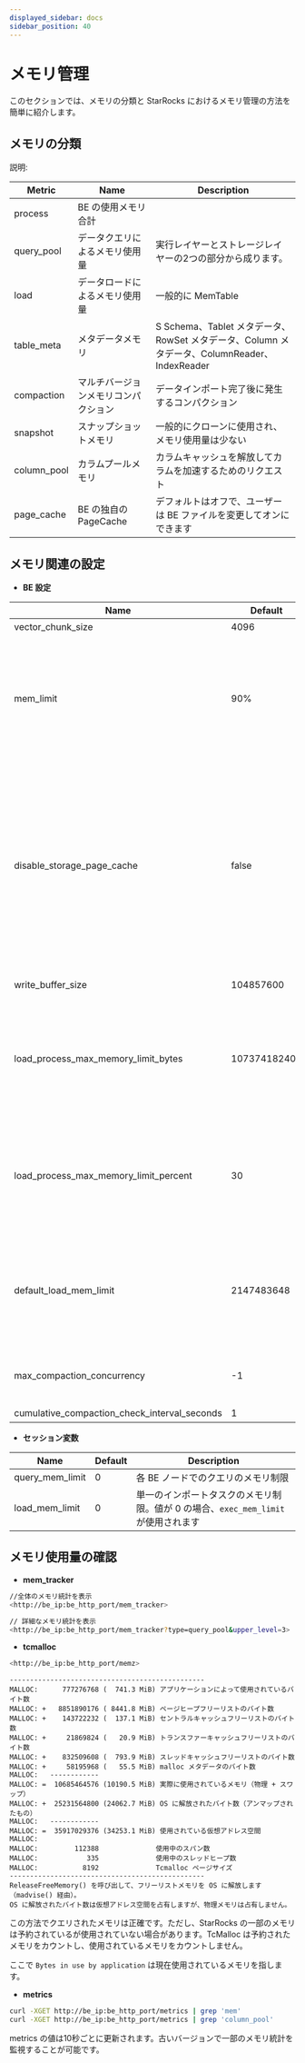 ```yaml
---
displayed_sidebar: docs
sidebar_position: 40
---
```


# メモリ管理

このセクションでは、メモリの分類と StarRocks におけるメモリ管理の方法を簡単に紹介します。

## メモリの分類

説明:

|   Metric  | Name | Description |
| --- | --- | --- |
|  process   |  BE の使用メモリ合計  | |
|  query\_pool   |   データクエリによるメモリ使用量  | 実行レイヤーとストレージレイヤーの2つの部分から成ります。|
|  load   |  データロードによるメモリ使用量    | 一般的に MemTable|
|  table_meta   |   メタデータメモリ | S Schema、Tablet メタデータ、RowSet メタデータ、Column メタデータ、ColumnReader、IndexReader |
|  compaction   |   マルチバージョンメモリコンパクション  |  データインポート完了後に発生するコンパクション |
|  snapshot  |   スナップショットメモリ  | 一般的にクローンに使用され、メモリ使用量は少ない |
|  column_pool   |    カラムプールメモリ   | カラムキャッシュを解放してカラムを加速するためのリクエスト |
|  page_cache   |   BE の独自の PageCache   | デフォルトはオフで、ユーザーは BE ファイルを変更してオンにできます |

## メモリ関連の設定

* **BE 設定**

| Name | Default| Description|
| --- | --- | --- |
| vector_chunk_size | 4096 | チャンク行数 |
| mem_limit | 90% | BE プロセスメモリの上限。パーセンテージ（"80%"）または物理的な制限（"100G"）として設定できます。デフォルトのハードリミットはサーバーメモリサイズの90%、ソフトリミットは80%です。同じサーバーで他のメモリ集約型サービスと一緒に StarRocks をデプロイしたい場合、このパラメータを設定する必要があります。 |
| disable_storage_page_cache | false | PageCache を無効にするかどうかを制御するブール値。PageCache が有効な場合、StarRocks は最近スキャンされたデータをキャッシュします。PageCache は、類似のクエリが頻繁に繰り返される場合にクエリパフォーマンスを大幅に向上させることができます。`true` は PageCache を無効にすることを示します。この項目は `storage_page_cache_limit` と一緒に使用し、十分なメモリリソースと多くのデータスキャンがあるシナリオでクエリパフォーマンスを加速できます。この項目のデフォルト値は StarRocks v2.4 以降 `true` から `false` に変更されました。 |
| write_buffer_size | 104857600 |  単一の MemTable の容量制限で、これを超えるとディスクスワイプが行われます。 |
| load_process_max_memory_limit_bytes | 107374182400 | BE ノード上のすべてのロードプロセスが占有できるメモリリソースの上限。その値は `mem_limit * load_process_max_memory_limit_percent / 100` と `load_process_max_memory_limit_bytes` の小さい方です。このしきい値を超えると、フラッシュとバックプレッシャーがトリガーされます。  |
| load_process_max_memory_limit_percent | 30 | BE ノード上のすべてのロードプロセスが占有できるメモリリソースの最大パーセンテージ。その値は `mem_limit * load_process_max_memory_limit_percent / 100` と `load_process_max_memory_limit_bytes` の小さい方です。このしきい値を超えると、フラッシュとバックプレッシャーがトリガーされます。 |
| default_load_mem_limit | 2147483648 | 単一のインポートインスタンスの受信側でメモリ制限に達した場合、ディスクスワイプがトリガーされます。これを有効にするには、セッション変数 `load_mem_limit` と一緒に変更する必要があります。このパラメータは、イベントベースのコンパクションフレームワークが有効な場合に変更可能です。|
| max_compaction_concurrency | -1 | コンパクション（Base Compaction と Cumulative Compaction の両方）の最大同時実行数。値が -1 の場合、同時実行数に制限はありません。 |
| cumulative_compaction_check_interval_seconds | 1 | コンパクションチェックの間隔|

* **セッション変数**

| Name| Default| Description|
| --- | --- | --- |
| query_mem_limit| 0| 各 BE ノードでのクエリのメモリ制限 |
| load_mem_limit | 0| 単一のインポートタスクのメモリ制限。値が 0 の場合、`exec_mem_limit` が使用されます|

## メモリ使用量の確認

* **mem\_tracker**

~~~ bash
//全体のメモリ統計を表示
<http://be_ip:be_http_port/mem_tracker>

// 詳細なメモリ統計を表示
<http://be_ip:be_http_port/mem_tracker?type=query_pool&upper_level=3>
~~~

* **tcmalloc**

~~~ bash
<http://be_ip:be_http_port/memz>
~~~

~~~plain text
------------------------------------------------
MALLOC:      777276768 (  741.3 MiB) アプリケーションによって使用されているバイト数
MALLOC: +   8851890176 ( 8441.8 MiB) ページヒープフリーリストのバイト数
MALLOC: +    143722232 (  137.1 MiB) セントラルキャッシュフリーリストのバイト数
MALLOC: +     21869824 (   20.9 MiB) トランスファーキャッシュフリーリストのバイト数
MALLOC: +    832509608 (  793.9 MiB) スレッドキャッシュフリーリストのバイト数
MALLOC: +     58195968 (   55.5 MiB) malloc メタデータのバイト数
MALLOC:   ------------
MALLOC: =  10685464576 (10190.5 MiB) 実際に使用されているメモリ（物理 + スワップ）
MALLOC: +  25231564800 (24062.7 MiB) OS に解放されたバイト数（アンマップされたもの）
MALLOC:   ------------
MALLOC: =  35917029376 (34253.1 MiB) 使用されている仮想アドレス空間
MALLOC:
MALLOC:         112388              使用中のスパン数
MALLOC:            335              使用中のスレッドヒープ数
MALLOC:           8192              Tcmalloc ページサイズ
------------------------------------------------
ReleaseFreeMemory() を呼び出して、フリーリストメモリを OS に解放します（madvise() 経由）。
OS に解放されたバイト数は仮想アドレス空間を占有しますが、物理メモリは占有しません。
~~~

この方法でクエリされたメモリは正確です。ただし、StarRocks の一部のメモリは予約されているが使用されていない場合があります。TcMalloc は予約されたメモリをカウントし、使用されているメモリをカウントしません。

ここで `Bytes in use by application` は現在使用されているメモリを指します。

* **metrics**

~~~bash
curl -XGET http://be_ip:be_http_port/metrics | grep 'mem'
curl -XGET http://be_ip:be_http_port/metrics | grep 'column_pool'
~~~

metrics の値は10秒ごとに更新されます。古いバージョンで一部のメモリ統計を監視することが可能です。